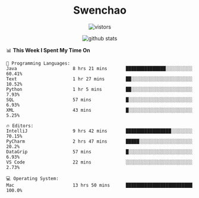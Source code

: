 <h1 align="center">Swenchao</h3>

<p align="center">
  <img src="https://visitor-badge.glitch.me/badge?page_id=Swenchao" alt="vistors" />
</p>

<p align="center">
  <img src="https://github-readme-stats.vercel.app/api?username=Swenchao&count_private=true&show_icons=true&theme=vue-dark&hide_title=true" alt="github stats" />
</p>

<!--START_SECTION:waka-->
📊 **This Week I Spent My Time On** 

```text
💬 Programming Languages: 
Java                     8 hrs 21 mins       ███████████████░░░░░░░░░░   60.41% 
Text                     1 hr 27 mins        ██░░░░░░░░░░░░░░░░░░░░░░░   10.52% 
Python                   1 hr 5 mins         ██░░░░░░░░░░░░░░░░░░░░░░░   7.93% 
SQL                      57 mins             █░░░░░░░░░░░░░░░░░░░░░░░░   6.93% 
XML                      43 mins             █░░░░░░░░░░░░░░░░░░░░░░░░   5.25%

🔥 Editors: 
IntelliJ                 9 hrs 42 mins       █████████████████░░░░░░░░   70.15% 
PyCharm                  2 hrs 47 mins       █████░░░░░░░░░░░░░░░░░░░░   20.2% 
DataGrip                 57 mins             █░░░░░░░░░░░░░░░░░░░░░░░░   6.93% 
VS Code                  22 mins             ░░░░░░░░░░░░░░░░░░░░░░░░░   2.73%

💻 Operating System: 
Mac                      13 hrs 50 mins      █████████████████████████   100.0%

```


<!--END_SECTION:waka-->
